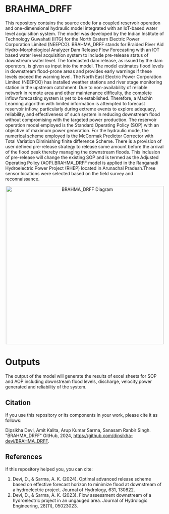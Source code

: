 # BRAHMA_DRFF
This repository contains the source code for a coupled reservoir operation and one-dimensional hydraulic model integrated with an IoT-based water level acquisition system. The model was developed by the Indian Institute of Technology Guwahati (IITG) for the North Eastern Electric Power Corporation Limited (NEEPCO). BRAHMA_DRFF stands for Braided River Aid Hydro-Morphological Analyzer Dam Release Flow Forecasting with an IOT based water level acquisition system to include pre-release status of downstream water level. The forecasted dam release, as issued by the dam operators, is given as input into the model. The model estimates flood levels in downstream flood-prone areas and provides early warnings if these levels exceed the warning level. The North East Electric Power Corporation Limited (NEEPCO) has installed weather stations and river stage monitoring station in the upstream catchment. Due to non-availability of reliable network in remote area and other maintenance difficulty, the complete inflow forecasting system is yet to be established. Therefore, a Machin Learning algorithm with limited information is attempted to forecast reservoir inflow, particularly during extreme events to explore adequacy, reliability, and effectiveness of such system in reducing downstream flood without compromising with the targeted power production.
The reservoir operation model employed is the Standard Operating Policy (SOP) with an objective of maximum power generation. For the hydraulic mode, the numerical scheme employed is the McCormak Predictor Corrector with Total Variation Diminishing finite difference Scheme. There is a provision of user defined pre-release strategy to release some amount before the arrival of the flood peak thereby managing the downstream floods. This inclusion of pre-release will change the existing SOP and is termed as the Adjusted Operating Policy (AOP).BRAHMA_DRFF model is applied in the Ranganadi Hydroelectric Power Project (RHEP) located in Arunachal Pradesh.Three sensor locations were selected based on the field survey and reconnaissance. 

<div align="center">
  <img src="https://github.com/user-attachments/assets/59708e57-9dc6-4379-9e22-1558f9305d22" alt="BRAHMA_DRFF Diagram" width="500">
</div>

# Outputs
The output of the model will generate the results of excel sheets for SOP and AOP including downstream flood levels, discharge, velocity,power generated and reliability of the system.

## Citation

If you use this repository or its components in your work, please cite it as follows:

Dipsikha Devi, Amit Kalita, Arup Kumar Sarma, Sanasam Ranbir Singh. "BRAHMA_DRFF" GitHub, 2024, https://github.com/dipsikha-devi/BRAHMA_DRFF.

## References
If this repository helped you, you can cite:
1. Devi, D., & Sarma, A. K. (2024). Optimal advanced release scheme based on effective forecast horizon to minimize flood at downstream of a hydroelectric project. Journal of Hydrology, 631, 130822.
2. Devi, D., & Sarma, A. K. (2023). Flow assessment downstream of a hydroelectric project in an ungauged area. Journal of Hydrologic Engineering, 28(11), 05023023.


